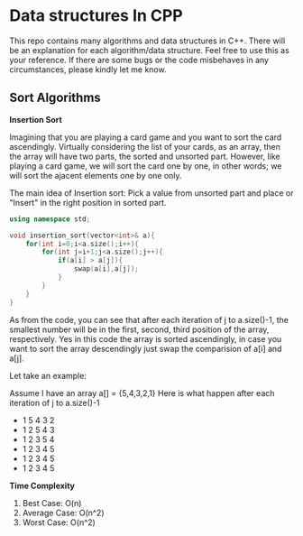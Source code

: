 # Data structures In CPP
This repo contains many algorithms and data structures in C++. There will be an explanation for each algorithm/data structure.
Feel free to use this as your reference. If there are some bugs or the code misbehaves in any circumstances, please kindly let me know.

## Sort Algorithms
**Insertion Sort**

Imagining that you are playing a card game and you want to sort the card ascendingly. Virtually considering the list of your cards, as an array, then the array will have two parts, the sorted and unsorted part. However, like playing a card game, we will sort the card one by one, in other words; we will sort the ajacent elements one by one only.

The main idea of Insertion sort: Pick a value from unsorted part and place or "Insert" in the right position in sorted part.

```cpp
using namespace std;

void insertion_sort(vector<int>& a){
    for(int i=0;i<a.size();i++){
        for(int j=i+1;j<a.size();j++){
            if(a[i] > a[j]){
                swap(a[i],a[j]);
            }
        }
    } 
}
```
As from the code, you can see that after each iteration of j to a.size()-1, the smallest number will be in the first, second, third position of the array, respectively. Yes in this code the array is sorted ascendingly, in case you want to sort the array descendingly just swap the comparision of a[i] and a[j].

Let take an example:

Assume I have an array a[] = {5,4,3,2,1}
Here is what happen after each iteration of j to a.size()-1
- 1 5 4 3 2
- 1 2 5 4 3
- 1 2 3 5 4
- 1 2 3 4 5
- 1 2 3 4 5
- 1 2 3 4 5

**Time Complexity**
1. Best Case: O(n)
2. Average Case: O(n^2)
3. Worst Case: O(n^2)
